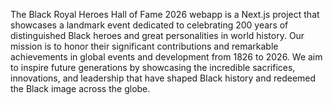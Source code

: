 The Black Royal Heroes Hall of Fame 2026 webapp is a Next.js project that showcases a landmark event dedicated to celebrating 200 years of distinguished Black heroes and great personalities in world history. Our mission is to honor their significant contributions and remarkable achievements in global events and development from 1826 to 2026. We aim to inspire future generations by showcasing the incredible sacrifices, innovations, and leadership that have shaped Black history and redeemed the Black image across the globe.
